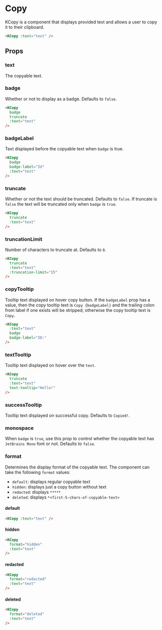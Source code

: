 # Copy

KCopy is a component that displays provided text and allows a user to copy it to their clipboard.

<KCopy :text="text" />

```html
<KCopy :text="text" />
```

## Props

### text

The copyable text.

### badge

Whether or not to display as a badge. Defaults to `false`.

<KCopy
  badge
  truncate
  :text="text"
/>

```html
<KCopy
  badge
  truncate
  :text="text"
/>
```

### badgeLabel

Text displayed before the copyable text when `badge` is true.

<KCopy
  badge
  badge-label="Id"
  :text="text"
/>

```html
<KCopy
  badge
  badge-label="Id"
  :text="text"
/>
```

### truncate

Whether or not the text should be truncated. Defaults to `false`. If truncate is `false` the text will be truncated only when `badge` is `true`.

<KCopy
  truncate
  :text="text"
/>

```html
<KCopy
  truncate
  :text="text"
/>
```

### truncationLimit

Number of characters to truncate at. Defaults to `8`.

<KCopy
  truncate
  :text="text"
  :truncation-limit="15"
/>

```html
<KCopy
  truncate
  :text="text"
  :truncation-limit="15"
/>
```

### copyTooltip

Tooltip text displayed on hover copy button. 
If the `badgeLabel` prop has a value, then the copy tooltip text is `Copy {badgeLabel}` and the trailing colon from label if one exists will be stripped; otherwise the copy tooltip text is `Copy`.

<KCopy
  :text="text"
  badge 
  badge-label="ID:" 
/>

```html
<KCopy
  :text="text"
  badge 
  badge-label="ID:" 
/>
```

### textTooltip

Tooltip text displayed on hover over the `text`.

<KCopy
  truncate
  :text="text"
  text-tooltip="Hello!"
/>

```html
<KCopy
  truncate
  :text="text"
  text-tooltip="Hello!"
/>
```

### successTooltip

Tooltip text displayed on successful copy. Defaults to `Copied!`.

### monospace

When `badge` is `true`, use this prop to control whether the copyable text has `JetBrains Mono` font or not. Defaults to `false`.

### format

Determines the display format of the copyable text. The component can take the following `format` values:

- `default`: displays regular copyable text
- `hidden`: displays just a copy button without text
- `redacted`: displays `*****`
- `deleted`: displays `*<first-5-chars-of-copyable-text>`

#### default
<KCopy :text="text" />

```html
<KCopy :text="text" />
```

#### hidden
<KCopy
  format="hidden"
  :text="text"
/>

```html
<KCopy
  format="hidden"
  :text="text"
/>
```

#### redacted
<KCopy
  format="redacted"
  :text="text"
/>

```html
<KCopy
  format="redacted"
  :text="text"
/>
```

#### deleted
<KCopy
  format="deleted"
  :text="text"
/>

```html
<KCopy
  format="deleted"
  :text="text"
/>
```

<script setup lang="ts">
const text = '12345-6789-ABCD-EFGH-PQRSTUV-WXYZ'
</script>